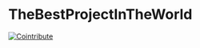 # TheBestProjectInTheWorld

[![Cointribute](https://img.shields.io/badge/Cointribute_to_this_project-blue)](https://localhost:7268/donate/0x5c208582ecb81d5ec0ba09049f942de98d3e47ff)
